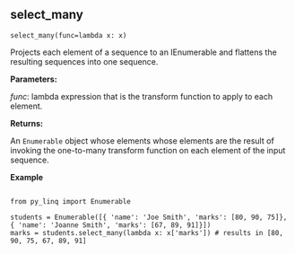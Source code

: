 ## select_many

`select_many(func=lambda x: x)`

Projects each element of a sequence to an IEnumerable<T> and flattens the resulting sequences into one sequence.

**Parameters:**

_func_: lambda expression that is the transform function to apply to each element.

**Returns:**

An `Enumerable` object whose elements whose elements are the result of invoking the one-to-many transform function on each element of the input sequence.

**Example**

<pre><code>
from py_linq import Enumerable

students = Enumerable([{ 'name': 'Joe Smith', 'marks': [80, 90, 75]}, { 'name': 'Joanne Smith', 'marks': [67, 89, 91]}])
marks = students.select_many(lambda x: x['marks']) # results in [80, 90, 75, 67, 89, 91]
</code></pre>

